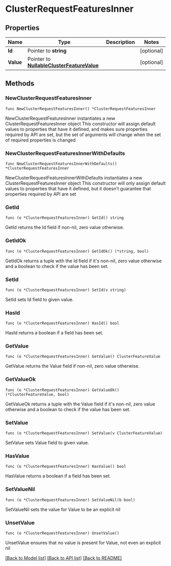 # ClusterRequestFeaturesInner

## Properties

Name | Type | Description | Notes
------------ | ------------- | ------------- | -------------
**Id** | Pointer to **string** |  | [optional] 
**Value** | Pointer to [**NullableClusterFeatureValue**](ClusterFeatureValue.md) |  | [optional] 

## Methods

### NewClusterRequestFeaturesInner

`func NewClusterRequestFeaturesInner() *ClusterRequestFeaturesInner`

NewClusterRequestFeaturesInner instantiates a new ClusterRequestFeaturesInner object
This constructor will assign default values to properties that have it defined,
and makes sure properties required by API are set, but the set of arguments
will change when the set of required properties is changed

### NewClusterRequestFeaturesInnerWithDefaults

`func NewClusterRequestFeaturesInnerWithDefaults() *ClusterRequestFeaturesInner`

NewClusterRequestFeaturesInnerWithDefaults instantiates a new ClusterRequestFeaturesInner object
This constructor will only assign default values to properties that have it defined,
but it doesn't guarantee that properties required by API are set

### GetId

`func (o *ClusterRequestFeaturesInner) GetId() string`

GetId returns the Id field if non-nil, zero value otherwise.

### GetIdOk

`func (o *ClusterRequestFeaturesInner) GetIdOk() (*string, bool)`

GetIdOk returns a tuple with the Id field if it's non-nil, zero value otherwise
and a boolean to check if the value has been set.

### SetId

`func (o *ClusterRequestFeaturesInner) SetId(v string)`

SetId sets Id field to given value.

### HasId

`func (o *ClusterRequestFeaturesInner) HasId() bool`

HasId returns a boolean if a field has been set.

### GetValue

`func (o *ClusterRequestFeaturesInner) GetValue() ClusterFeatureValue`

GetValue returns the Value field if non-nil, zero value otherwise.

### GetValueOk

`func (o *ClusterRequestFeaturesInner) GetValueOk() (*ClusterFeatureValue, bool)`

GetValueOk returns a tuple with the Value field if it's non-nil, zero value otherwise
and a boolean to check if the value has been set.

### SetValue

`func (o *ClusterRequestFeaturesInner) SetValue(v ClusterFeatureValue)`

SetValue sets Value field to given value.

### HasValue

`func (o *ClusterRequestFeaturesInner) HasValue() bool`

HasValue returns a boolean if a field has been set.

### SetValueNil

`func (o *ClusterRequestFeaturesInner) SetValueNil(b bool)`

 SetValueNil sets the value for Value to be an explicit nil

### UnsetValue
`func (o *ClusterRequestFeaturesInner) UnsetValue()`

UnsetValue ensures that no value is present for Value, not even an explicit nil

[[Back to Model list]](../README.md#documentation-for-models) [[Back to API list]](../README.md#documentation-for-api-endpoints) [[Back to README]](../README.md)



